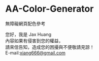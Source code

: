 # AA-Color-Generator
無障礙網頁配色參考

您好，我是 Jax Huang<br>
內容如果有侵害到您的權益，<br>
請來信告知，造成您的困擾與不便敬請見諒！<br>
E-mail:xiang666@gmail.com

